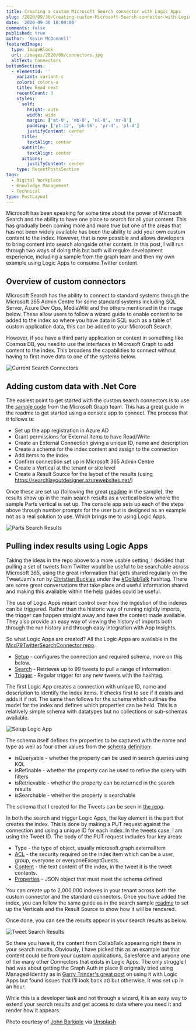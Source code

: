 ```yaml
---
title: Creating a custom Microsoft Search connector with Logic Apps
slug: /2020/09/30/Creating-custom-Microsoft-Search-connector-with-LogicApps
date: '2020-09-30 18:00:00'
comments: false
published: true
author: 'Kevin McDonnell'
featuredImage:
  type: ImageBlock
  url: /images/2020/09/connectors.jpg
  altText: Connectors
bottomSections:
  - elementId: ''
    variant: variant-c
    colors: colors-a
    title: Read next
    recentCount: 3
    styles:
      self:
        height: auto
        width: wide
        margin: ['mt-0', 'mb-0', 'ml-0', 'mr-0']
        padding: ['pt-12', 'pb-56', 'pr-4', 'pl-4']
        justifyContent: center
      title:
        textAlign: center
      subtitle:
        textAlign: center
      actions:
        justifyContent: center
    type: RecentPostsSection
tags:
  - Digital Workplace
  - Knowledge Management
  - Technical
type: PostLayout
---
```


Microsoft has been speaking for some time about the power of Microsoft Search and the ability to have one place to search for all your content. This has gradually been coming more and more true but one of the areas that has not been widely available has been the ability to add your own custom content to the index. However, that is now possible and allows developers to bring content into search alongside other content. In this post, I will run through two ways of doing this but both will require development experience, including a sample from the graph team and then my own example using Logic Apps to consume Twitter content.

## Overview of custom connectors

Microsoft Search has the ability to connect to standard systems through the Microsoft 365 Admin Centre for some standard systems including SQL Server, Azure Dev Ops, MediaWiki and the others mentioned in the image below. These allow users to follow a wizard guide to enable content to be added to the index so where you have data in SQL such as a table of custom application data, this can be added to your Microsoft Search.

However, if you have a third party application or content in something like Cosmos DB, you need to use the interfaces in Microsoft Graph to add content to the index. This broadens the capabilities to connect without having to first move data to one of the systems below.

![Current Search Connectors](/images/2020/09/DefaultSearchConnectors.jpg)

## Adding custom data with .Net Core

The easiest point to get started with the custom search connectors is to use the [sample code](https://github.com/microsoftgraph/msgraph-search-connector-sample) from the Microsoft Graph team. This has a great guide in the readme to get started using a console app to connect. The process that it follows is:

- Set up the app registration in Azure AD
- Grant permissions for External Items to have Read/Write
- Create an External Connection giving a unique ID, name and description
- Create a schema for the index content and assign to the connection
- Add items to the index
- Confirm connection set up in Microsoft 365 Admin Centre
- Create a Vertical at the tenant or site level
- Create a Result Source for the layout of the results (using https://searchlayoutdesigner.azurewebsites.net/)

Once these are set up (following the great [readme](https://github.com/microsoftgraph/msgraph-search-connector-sample/blob/master/README.md) in the sample), the results show up in the main search results as a vertical below where the sample Parts vertical is set up. The console app sets up each of the steps above through number prompts for the user but is designed as an example not as a real solution to use. Which brings me to using Logic Apps.

![Parts Search Results](/images/2020/09/PartsSearchResults.png)

## Pulling index results using Logic Apps

Taking the ideas in the repo above to a more usable setting, I decided that pulling a set of tweets from Twitter would be useful to be searchable across Microsoft 365, using the great information that gets shared regularly on the TweetJam's run by [Christian Buckley](https://twitter.com/@buckleyplanet) under the [#CollabTalk](https://twitter.com/search?q=%23collabtalk&src=typed_query) hashtag. There are some great conversations that take place and useful information shared and making this available within the help guides could be useful.

The use of Logic Apps meant control over how the ingestion of the indexes can be triggered. Rather than the historic way of running nightly imports, the trigger can happen straight away and have the content made available. They also provide an easy way of viewing the history of imports both through the run history and through easy integration with App Insights.

So what Logic Apps are created? All the Logic Apps are available in the [Mcd79TwitterSearchConnector repo](https://github.com/kevmcdonk/Mcd79TwitterSearchConnector).

- [Setup](https://github.com/kevmcdonk/Mcd79TwitterSearchConnector/blob/main/Mcd79TwitterSearchConnectorSetup.json) - configures the connection and required schema, more on this below.
- [Search](https://github.com/kevmcdonk/Mcd79TwitterSearchConnector/blob/main/Mcd79TwitterSearchCollabTalk.json) - Retrieves up to 99 tweets to pull a range of information.
- [Trigger](https://github.com/kevmcdonk/Mcd79TwitterSearchConnector/blob/main/Mcd79Twitter-CollabTalk.json) - Regular trigger for any new tweets with the hashtag.

The first Logic App creates a connection with unique ID, name and description to identify the index items. It checks first to see if it exists and adds it if not. The same then follows for the schema which outlines the model for the index and defines which properties can be held. This is a relatively simple schema with datatypes but no collections or sub-schemas available.

![Setup Logic App](/images/2020/09/SetupConnectorAndSchema.jpg)

The schema itself defines the properties to be captured with the name and type as well as four other values from the [schema definition](https://docs.microsoft.com/en-us/graph/api/resources/schema?view=graph-rest-beta):

- isQueryable - whether the property can be used in search queries using KQL
- isRefinable - whether the property can be used to refine the query with filters
- isRetrievable - whether the property can be returned in the search results
- isSearchable - whether the property is searchable

The schema that I created for the Tweets can be seen in [the repo](https://github.com/kevmcdonk/Mcd79TwitterSearchConnector/blob/main/schema.json).

In both the search and trigger Logic Apps, the key element is the part that creates the index. This is done by making a PUT request against the connection and using a unique ID for each index. In the tweets case, I am using the Tweet ID. The body of the PUT request includes four key areas:

- Type - the type of object, usually microsoft.graph.externalItem
- [ACL](https://docs.microsoft.com/en-us/graph/api/resources/acl?view=graph-rest-beta) - the security required on the index item which can be a user, group, everyone or everyoneExceptGuests.
- [Content](https://docs.microsoft.com/en-us/graph/api/resources/externalitemcontent?view=graph-rest-beta) - the text content of the index, in the tweet it is the tweet contents.
- [Properties](https://docs.microsoft.com/en-us/graph/api/resources/externalitem?view=graph-rest-beta) - JSON object that must meet the schema defined

You can create up to 2,000,000 indexes in your tenant across both the custom connector and the standard connectors. Once you have added the index, you can follow the same guide as in the search sample [readme](https://github.com/microsoftgraph/msgraph-search-connector-sample/blob/master/README.md) to set up the Verticals and the Result Source to show how it will be rendered.

Once done, you can see the results appear in your search results as below.

![Tweet Search Results](/images/2020/09/TweetSearchResults.jpg)

So there you have it, the content from CollabTalk appearing right there in your search results. Obviously, I have picked this as an example but that content could be from your custom applications, Salesforce and anyone one of the many other Connectors that exists in Logic Apps. The only struggle I had was about getting the Graph Auth in place (I originally tried using Managed Identity as in [Garry Trinder's great post](https://garrytrinder.github.io/2020/09/implement-microsoft-graph-app-only-calls-the-easy-way-using-azure-logic-apps-and-azure-managed-identity) on using it with Logic Apps but found issues that I'll look back at) but otherwise, it was set up in an hour.

While this is a developer task and not through a wizard, it is an easy way to extend your search results and get access to data where you need it and render how it appears.

Photo courtesy of [John Barkiple](https://unsplash.com/@barkiple) via [Unsplash](https://unsplash.com)
